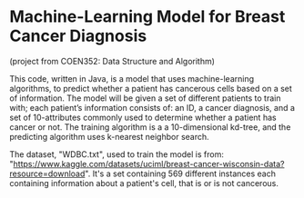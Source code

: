 
# Machine-Learning Model for Breast Cancer Diagnosis
(project from COEN352: Data Structure and Algorithm)


This code, written in Java, is a model that uses machine-learning algorithms, to predict whether a patient has
cancerous cells based on a set of information. The model will be given a set of different
patients to train with; each patient’s information consists of: an ID, a cancer diagnosis,
and a set of 10-attributes commonly used to determine whether a patient has cancer or not.
The training algorithm is a a 10-dimensional kd-tree, and the predicting algorithm uses k-nearest neighbor search.

The dataset, "WDBC.txt", used to train the model is from: "https://www.kaggle.com/datasets/uciml/breast-cancer-wisconsin-data?resource=download".
It's a set containing 569 different instances each containing information about a patient's cell,
that is or is not cancerous.

